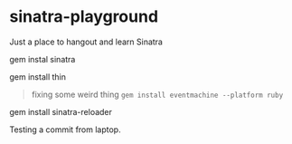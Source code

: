 # sinatra-playground
Just a place to hangout and learn Sinatra

gem instal sinatra

gem install thin

> fixing some weird thing
`gem install eventmachine --platform ruby `

gem install sinatra-reloader

Testing a commit from laptop.